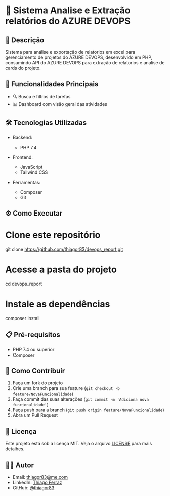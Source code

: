 # 🚀 Sistema Analise e Extração relatórios do AZURE DEVOPS

## 📝 Descrição
Sistema para análise e exportação de relatorios em excel para gerenciamento de projetos do  AZURE DEVOPS, desenvolvido em PHP, consumindo API do AZURE DEVOPS para extração de relatorios e analise de cards do projeto.

## 🎯 Funcionalidades Principais
- 🔍 Busca e filtros de tarefas
- 📊 Dashboard com visão geral das atividades

## 🛠️ Tecnologias Utilizadas
- Backend:
  - PHP 7.4
  
- Frontend:
  - JavaScript
  - Tailwind CSS
  
- Ferramentas:
  - Composer
  - Git

## ⚙️ Como Executar

# Clone este repositório
git clone https://github.com/thiagor83/devops_report.git

# Acesse a pasta do projeto
cd devops_report

# Instale as dependências
composer install

## 📋 Pré-requisitos
- PHP 7.4 ou superior
- Composer

## 🤝 Como Contribuir
1. Faça um fork do projeto
2. Crie uma branch para sua feature (`git checkout -b feature/NovaFuncionalidade`)
3. Faça commit das suas alterações (`git commit -m 'Adiciona nova funcionalidade'`)
4. Faça push para a branch (`git push origin feature/NovaFuncionalidade`)
5. Abra um Pull Request

## 📝 Licença
Este projeto está sob a licença MIT. Veja o arquivo [LICENSE](LICENSE) para mais detalhes.

## 👨‍💻 Autor
- Email: thiagor83@me.com
- LinkedIn: [Thiago Ferraz](https://www.linkedin.com/in/thiago-ferraz/)
- GitHub: [@thiagor83](https://github.com/thiagor83)
